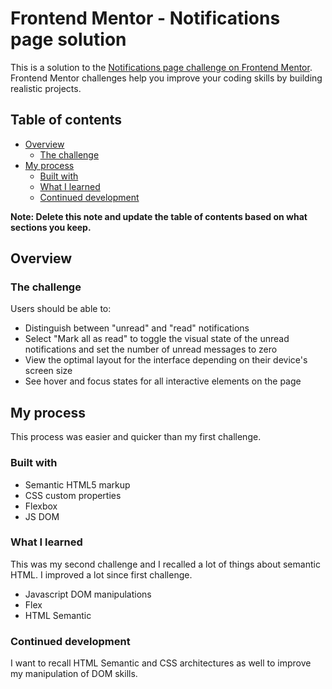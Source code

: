 # Frontend Mentor - Notifications page solution

This is a solution to the [Notifications page challenge on Frontend Mentor](https://www.frontendmentor.io/challenges/notifications-page-DqK5QAmKbC). Frontend Mentor challenges help you improve your coding skills by building realistic projects.

## Table of contents

- [Overview](#overview)
  - [The challenge](#the-challenge)
- [My process](#my-process)
  - [Built with](#built-with)
  - [What I learned](#what-i-learned)
  - [Continued development](#continued-development)

**Note: Delete this note and update the table of contents based on what sections you keep.**

## Overview

### The challenge

Users should be able to:

- Distinguish between "unread" and "read" notifications
- Select "Mark all as read" to toggle the visual state of the unread notifications and set the number of unread messages to zero
- View the optimal layout for the interface depending on their device's screen size
- See hover and focus states for all interactive elements on the page

## My process

This process was easier and quicker than my first challenge.

### Built with

- Semantic HTML5 markup
- CSS custom properties
- Flexbox
- JS DOM

### What I learned

This was my second challenge and I recalled a lot of things about semantic HTML. I improved a lot since first challenge.

- Javascript DOM manipulations
- Flex
- HTML Semantic

### Continued development

I want to recall HTML Semantic and CSS architectures as well to improve my manipulation of DOM skills.
